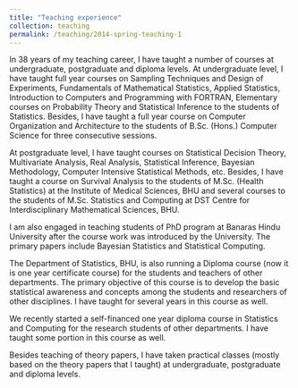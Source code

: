 ```yaml
---
title: "Teaching experience"
collection: teaching
permalink: /teaching/2014-spring-teaching-1
---
```



In 38 years of my teaching career, I have taught a number of courses at undergraduate, postgraduate and diploma levels. At undergraduate level, I have taught full year courses on Sampling Techniques and Design of Experiments, Fundamentals of Mathematical Statistics, Applied Statistics, Introduction to Computers and Programming with FORTRAN, Elementary courses on Probability Theory and Statistical Inference to the students of Statistics. Besides, I have taught a full year course on Computer Organization and Architecture to the students of B.Sc. (Hons.) Computer Science for three consecutive sessions.

At postgraduate level, I have taught courses on Statistical Decision Theory, Multivariate Analysis, Real Analysis, Statistical Inference, Bayesian Methodology, Computer Intensive Statistical Methods, etc. Besides, I have taught a course on Survival Analysis to the students of M.Sc. (Health Statistics) at the Institute of Medical Sciences, BHU and several courses to the students of M.Sc. Statistics and Computing at DST Centre for Interdisciplinary Mathematical Sciences, BHU.

I am also engaged in teaching students of PhD program at Banaras Hindu University after the course work was introduced by the University. The primary papers include Bayesian Statistics and Statistical Computing.

The Department of Statistics, BHU, is also running a Diploma course (now it is one year certificate course) for the students and teachers of other departments. The primary objective of this course is to develop the basic statistical awareness and concepts among the students and researchers of other disciplines. I have taught for several years in this course as well.

We recently started a self-financed one year diploma course in Statistics and Computing for the research students of other departments. I have taught some portion in this course as well.

Besides teaching of theory papers, I have taken practical classes (mostly based on the theory papers that I taught) at undergraduate, postgraduate and diploma levels.
